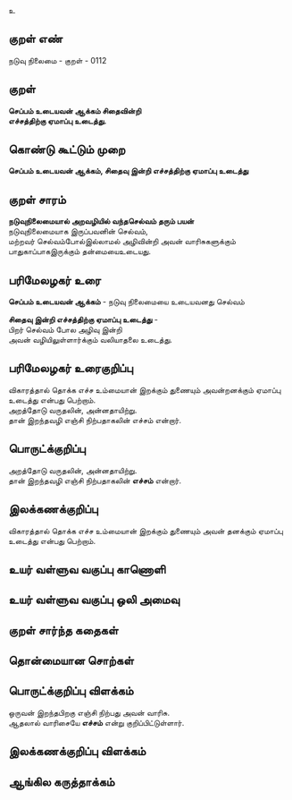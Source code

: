 உ

## குறள் எண் 

நடுவு நிலைமை - குறள் - 0112  

## குறள் 

**செப்பம் உடையவன் ஆக்கம் சிதைவின்றி  
எச்சத்திற்கு ஏமாப்பு உடைத்து.** 

## கொண்டு கூட்டும் முறை

**செப்பம் உடையவன் ஆக்கம், சிதைவு இன்றி எச்சத்திற்கு ஏமாப்பு உடைத்து**  

## குறள் சாரம் 

**நடுவுநிலைமையால் அறவழியில் வந்தசெல்வம் தரும் பயன்**  
நடுவுநிலைமையாக இருப்பவனின் செல்வம்,  
மற்றவர் செல்வம்போல்இல்லாமல் அழிவின்றி அவன் வாரிசுகளுக்கும் பாதுகாப்பாகஇருக்கும் தன்மையைஉடையது.  

## பரிமேலழகர் உரை

**செப்பம் உடையவன் ஆக்கம்** - நடுவு நிலைமையை உடையவனது செல்வம்  

**சிதைவு இன்றி எச்சத்திற்கு ஏமாப்பு உடைத்து** -  
பிறர் செல்வம் போல அழிவு இன்றி  
அவன் வழியிலுள்ளார்க்கும் வலியாதலை உடைத்து.  

## பரிமேலழகர் உரைகுறிப்பு   

விகாரத்தால் தொக்க எச்ச உம்மையான் இறக்கும் துணையும் அவன்றனக்கும் ஏமாப்பு உடைத்து என்பது பெற்றாம்.  
அறத்தோடு வருதலின், அன்னதாயிற்று.  
தான் இறந்தவழி எஞ்சி நிற்பதாகலின் எச்சம் என்றார்.  

## பொருட்க்குறிப்பு 

அறத்தோடு வருதலின், அன்னதாயிற்று.  
தான் இறந்தவழி எஞ்சி நிற்பதாகலின் **எச்சம்** என்றார்.  

## இலக்கணக்குறிப்பு  

விகாரத்தால் தொக்க எச்ச உம்மையான் இறக்கும் துணையும் அவன் தனக்கும் ஏமாப்பு உடைத்து என்பது பெற்றாம்.    

## உயர் வள்ளுவ வகுப்பு காணொளி


## உயர் வள்ளுவ வகுப்பு ஒலி அமைவு 

 
## குறள் சார்ந்த கதைகள் 


## தொன்மையான சொற்கள்


## பொருட்க்குறிப்பு விளக்கம்

ஒருவன் இறந்தபிறகு எஞ்சி நிற்பது அவன் வாரிசு.  
ஆதலால் வாரிசையே **எச்சம்** என்று குறிப்பிட்டுள்ளார்.  

## இலக்கணக்குறிப்பு விளக்கம்


## ஆங்கில கருத்தாக்கம் 


